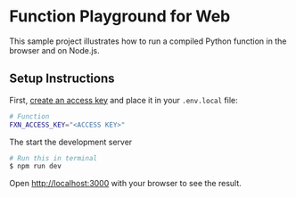 # Function Playground for Web
This sample project illustrates how to run a compiled Python function in the browser and on Node.js.

## Setup Instructions
First, [create an access key](https://fxn.ai/settings/developer) and place it in your `.env.local` file:
```bash
# Function
FXN_ACCESS_KEY="<ACCESS KEY>"
```

The start the development server
```bash
# Run this in terminal
$ npm run dev
```

Open [http://localhost:3000](http://localhost:3000) with your browser to see the result.